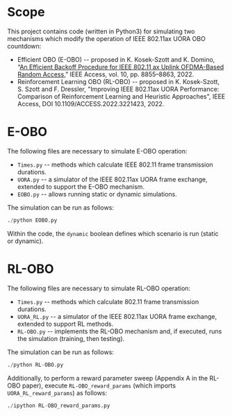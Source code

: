 # Scope

This project contains code (written in Python3) for simulating two mechanisms which modify the operation of IEEE 802.11ax UORA OBO countdown:

- Efficient OBO (E-OBO) -- proposed in K. Kosek-Szott and K. Domino, “[An Efficient Backoff Procedure for IEEE 802.11 ax Uplink OFDMA-Based Random Access](https://ieeexplore.ieee.org/abstract/document/9669929),” IEEE Access, vol. 10, pp. 8855–8863, 2022.
- Reinforcement Learning OBO (RL-OBO) -- proposed in K. Kosek-Szott, S. Szott and F. Dressler, "Improving IEEE 802.11ax UORA Performance: Comparison of Reinforcement Learning and Heuristic  Approaches", IEEE Access, DOI 10.1109/ACCESS.2022.3221423, 2022.

# E-OBO

The following files are necessary to simulate E-OBO operation:

- `Times.py` -- methods which calculate IEEE 802.11 frame transmission durations.
- `UORA.py` -- a simulator of the IEEE 802.11ax UORA frame exchange, extended to support the E-OBO mechanism.
- `EOBO.py` -- allows running static or dynamic simulations.

The simulation can be run as follows:

```python
./python EOBO.py
```

Within the code, the `dynamic` boolean defines which scenario is run (static or dynamic). 

# RL-OBO

The following files are necessary to simulate RL-OBO operation:

- `Times.py` -- methods which calculate 802.11 frame transmission durations.
- `UORA_RL.py` -- a simulator of the IEEE 802.11ax UORA frame exchange, extended to support RL methods.
- `RL-OBO.py` -- implements the RL-OBO mechanism and, if executed, runs the simulation (training, then testing).

The simulation can be run as follows:

```python
./python RL-OBO.py
```

Additionally, to perform a reward parameter sweep (Appendix A in the RL-OBO paper), execute `RL-OBO_reward_params` (which imports `UORA_RL_reward_params`) as follows:

```python
./ipython RL-OBO_reward_params.py
```

